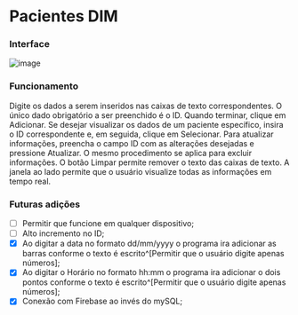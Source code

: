 # Pacientes DIM

### Interface
![image](https://github.com/Luis01Felipe/Pacientes-DatabaseInterfaceManipulator/assets/104606257/d0520478-2ab9-45a5-b96c-26e5712bfdb9)

### Funcionamento
Digite os dados a serem inseridos nas caixas de texto correspondentes. O único dado obrigatório a ser preenchido é o ID. Quando terminar, clique em Adicionar. Se desejar visualizar os dados de um paciente específico, insira o ID correspondente e, em seguida, clique em Selecionar. Para atualizar informações, preencha o campo ID com as alterações desejadas e pressione Atualizar. O mesmo procedimento se aplica para excluir informações. O botão Limpar permite remover o texto das caixas de texto. A janela ao lado permite que o usuário visualize todas as informações em tempo real.

### Futuras adições
- [ ] Permitir que funcione em qualquer dispositivo;
- [ ] Alto incremento no ID;
- [x] Ao digitar a data no formato dd/mm/yyyy o programa ira adicionar as barras conforme o texto é escrito^[Permitir que o usuário digite apenas números];
- [x] Ao digitar o Horário no formato hh:mm o programa ira adicionar o dois pontos conforme o texto é escrito^[Permitir que o usuário digite apenas números];
- [x] Conexão com Firebase ao invés do mySQL;
